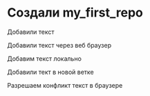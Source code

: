 #  Создали my_first_repo

Добавили текст

Добавили текст через веб браузер

Добавим текст локально

Добавили тект в новой ветке

Разрешаем конфликт текст в браузере